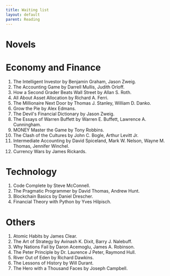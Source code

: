 ```yaml
---
title: Waiting list
layout: default
parent: Reading
---
```


# Novels

# Economy and Finance
1. The Intelligent Investor by Benjamin Graham, Jason Zweig.
2. The Accounting Game by Darrell Mullis, Judith Orloff.
3. How a Second Grader Beats Wall Street by Allan S. Roth.
4. All About Asset Allocation by Richard A. Ferri.
5. The Millionaire Next Door by Thomas J. Stanley, William D. Danko.
6. Grow the Pie by Alex Edmans.
7. The Devil's Financial Dictionary by Jason Zweig.
8. The Essays of Warren Buffett by Warren E. Buffett, Lawrence A. Cunningham.
9. MONEY Master the Game by Tony Robbins.
10. The Clash of the Cultures by John C. Bogle, Arthur Levitt Jr.
11. Intermediate Accounting by David Spiceland, Mark W. Nelson, Wayne M. Thomas, Jennifer Winchel.
12. Currency Wars by James Rickards.

# Technology
1. Code Complete by Steve McConnell.
2. The Pragmatic Programmer by David Thomas, Andrew Hunt.
3. Blockchain Basics by Daniel Drescher.
4. Financial Theory with Python by Yves Hilpisch.

# Others
1. Atomic Habits by James Clear.
2. The Art of Strategy by Avinash K. Dixit, Barry J. Nalebuff.
3. Why Nations Fail by Daron Acemoglu, James A. Robinson.
4. The Peter Principle by Dr. Laurence J Peter, Raymond Hull. 
5. River Out of Eden by Richard Dawkins.
6. The Lessons of History by Will Durant. 
7. The Hero with a Thousand Faces by Joseph Campbell.